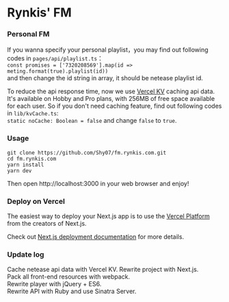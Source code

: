 Rynkis' FM
========

### Personal FM  

If you wanna specify your personal playlist，you may find out following codes in `pages/api/playlist.ts`：  
`const promises = ['7320208569'].map(id => meting.format(true).playlist(id))`  
and then change the id string in array, it should be netease playlist id.  

To reduce the api response time, now we use [Vercel KV](https://vercel.com/docs/storage/vercel-kv) caching api data. It's available on Hobby and Pro plans, with 256MB of free space available for each user. So if you don't need caching feature, find out following codes in `lib/kvCache.ts`:  
`static noCache: Boolean = false`
and change `false` to `true`.

### Usage  

```
git clone https://github.com/Shy07/fm.rynkis.com.git
cd fm.rynkis.com
yarn install
yarn dev
```
Then open http://localhost:3000 in your web browser and enjoy!  

### Deploy on Vercel

The easiest way to deploy your Next.js app is to use the [Vercel Platform](https://vercel.com/new?utm_medium=default-template&filter=next.js&utm_source=create-next-app&utm_campaign=create-next-app-readme) from the creators of Next.js.

Check out [Next.js deployment documentation](https://nextjs.org/docs/deployment) for more details.

### Update log  
Cache netease api data with Vercel KV.
Rewrite project with Next.js.  
Pack all front-end resources with webpack.  
Rewrite player with jQuery + ES6.  
Rewrite API with Ruby and use Sinatra Server.  

